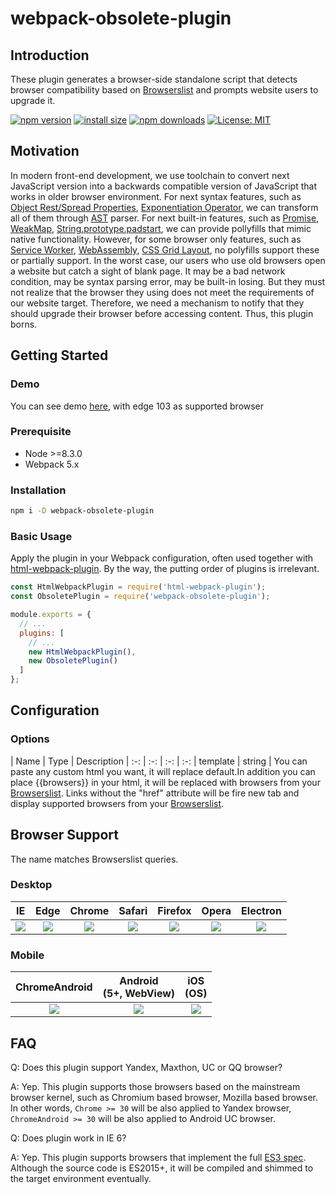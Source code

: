 # webpack-obsolete-plugin

## Introduction

These plugin generates a browser-side standalone script that detects browser compatibility based on [Browserslist](https://github.com/browserslist/browserslist) and prompts website users to upgrade it.

[![npm version](https://img.shields.io/npm/v/obsolete-plugin.svg?style=flat-square)](https://www.npmjs.com/package/obsolete-plugin)
[![install size](https://packagephobia.now.sh/badge?p=obsolete-plugin)](https://packagephobia.now.sh/result?p=obsolete-plugin)
[![npm downloads](https://img.shields.io/npm/dm/obsolete-plugin.svg?style=flat-square)](http://npm-stat.com/charts.html?package=obsolete-plugin)
[![License: MIT](https://img.shields.io/badge/License-MIT-yellow.svg)](https://opensource.org/licenses/MIT)

## Motivation

In modern front-end development, we use toolchain to convert next JavaScript version into a backwards compatible version of JavaScript that works in older browser environment. For next syntax features, such as [Object Rest/Spread Properties](https://tc39.github.io/proposal-object-rest-spread/), [Exponentiation Operator](http://rwaldron.github.io/exponentiation-operator/), we can transform all of them through [AST](https://astexplorer.net/) parser. For next built-in features, such as [Promise](https://tc39.github.io/ecma262/#sec-promise-objects), [WeakMap](https://tc39.github.io/ecma262/#sec-weakmap-objects), [String.prototype.padstart](https://tc39.github.io/ecma262/#sec-string.prototype.padstart), we can provide pollyfills that mimic native functionality. However, for some browser only features, such as [Service Worker](https://w3c.github.io/ServiceWorker/), [WebAssembly](https://webassembly.github.io/spec/js-api/), [CSS Grid Layout](https://drafts.csswg.org/css-grid/), no polyfills support these or partially support. In the worst case, our users who use old browsers open a website but catch a sight of blank page. It may be a bad network condition, may be syntax parsing error, may be built-in losing. But they must not realize that the browser they using does not meet the requirements of our website target. Therefore, we need a mechanism to notify that they should upgrade their browser before accessing content. Thus, this plugin borns.

## Getting Started

### Demo

You can see demo [here](https://andrushkevichmikita.github.io/webpack-obsolete-plugin/), with edge 103 as supported browser

### Prerequisite

- Node >=8.3.0
- Webpack 5.x

### Installation

```sh
npm i -D webpack-obsolete-plugin
```

### Basic Usage

Apply the plugin in your Webpack configuration, often used together with [html-webpack-plugin](https://github.com/jantimon/html-webpack-plugin). By the way, the putting order of plugins is irrelevant.

```js
const HtmlWebpackPlugin = require('html-webpack-plugin');
const ObsoletePlugin = require('webpack-obsolete-plugin');

module.exports = {
  // ...
  plugins: [
    // ...
    new HtmlWebpackPlugin(),
    new ObsoletePlugin()
  ]
};
```

## Configuration

### Options

| Name | Type | Description
| :-: | :-: | :-: | :-:
| template | string | You can paste any custom html you want, it will replace default.In addition you can place {{browsers}} in your html, it will be replaced with browsers from your [Browserslist](https://github.com/browserslist/browserslist). Links without the "href" attribute will be fire new tab and display supported browsers from your [Browserslist](https://github.com/browserslist/browserslist).

## Browser Support

The name matches Browserslist queries.

### Desktop

IE | Edge | Chrome | Safari | Firefox | Opera | Electron
:-: | :-: | :-: | :-: | :-: | :-: | :-:
![](https://cdnjs.cloudflare.com/ajax/libs/browser-logos/46.1.0/archive/internet-explorer_9-11/internet-explorer_9-11_64x64.png) | ![](https://cdnjs.cloudflare.com/ajax/libs/browser-logos/46.1.0/edge/edge_64x64.png) | ![](https://cdnjs.cloudflare.com/ajax/libs/browser-logos/46.1.0/chrome/chrome_64x64.png) | ![](https://cdnjs.cloudflare.com/ajax/libs/browser-logos/46.1.0/safari/safari_64x64.png) | ![](https://cdnjs.cloudflare.com/ajax/libs/browser-logos/46.1.0/firefox/firefox_64x64.png) | ![](https://cdnjs.cloudflare.com/ajax/libs/browser-logos/46.1.0/opera/opera_64x64.png) | ![](https://cdnjs.cloudflare.com/ajax/libs/browser-logos/46.1.0/electron/electron_64x64.png)

### Mobile

ChromeAndroid | Android<br>(5+, WebView) | iOS<br>(OS)
:-: | :-: | :-:
![](https://cdnjs.cloudflare.com/ajax/libs/browser-logos/46.1.0/chrome/chrome_64x64.png) | ![](https://cdnjs.cloudflare.com/ajax/libs/browser-logos/46.1.0/android-webview-beta/android-webview-beta_64x64.png) | ![](https://cdnjs.cloudflare.com/ajax/libs/browser-logos/46.1.0/safari-ios/safari-ios_64x64.png)

## FAQ

Q: Does this plugin support Yandex, Maxthon, UC or QQ browser?

A: Yep. This plugin supports those browsers based on the mainstream browser kernel, such as Chromium based browser, Mozilla based browser. In other words, `Chrome >= 30` will be also applied to Yandex browser, `ChromeAndroid >= 30` will be also applied to Android UC browser.

Q: Does plugin work in IE 6?

A: Yep. This plugin supports browsers that implement the full [ES3 spec](https://www-archive.mozilla.org/js/language/E262-3.pdf). Although the source code is ES2015+, it will be compiled and shimmed to the target environment eventually.
